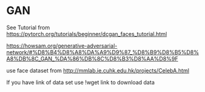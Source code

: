 # GAN


See Tutorial from https://pytorch.org/tutorials/beginner/dcgan_faces_tutorial.html

https://howsam.org/generative-adversarial-network/#%D8%B4%D8%A8%DA%A9%D9%87_%D8%B9%D8%B5%D8%A8%DB%8C_GAN_%DA%86%DB%8C%D8%B3%D8%AA%D8%9F


use face dataset from http://mmlab.ie.cuhk.edu.hk/projects/CelebA.html

If you have link of data set use !wget link to download data




